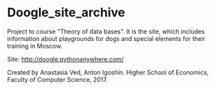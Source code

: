 # Doogle_site_archive
Project to course "Theory of data bases". It is the site, which includes information about playgrounds for dogs and special elements for their training in Moscow.

Site: http://doogle.pythonanywhere.com/

Created by Anastasia Ved, Anton Igoshin.
Higher School of Economics, Faculty of Computer Science, 2017.
